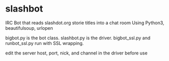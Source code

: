 # slashbot
IRC Bot that reads slashdot.org storie titles into a chat room
Using Python3, beautifulsoup, urlopen

bigbot.py is the bot class.
slashbot.py is the driver.
bigbot_ssl.py and runbot_ssl.py run with SSL wrapping.


edit the server host, port, nick, and channel in the driver before use
